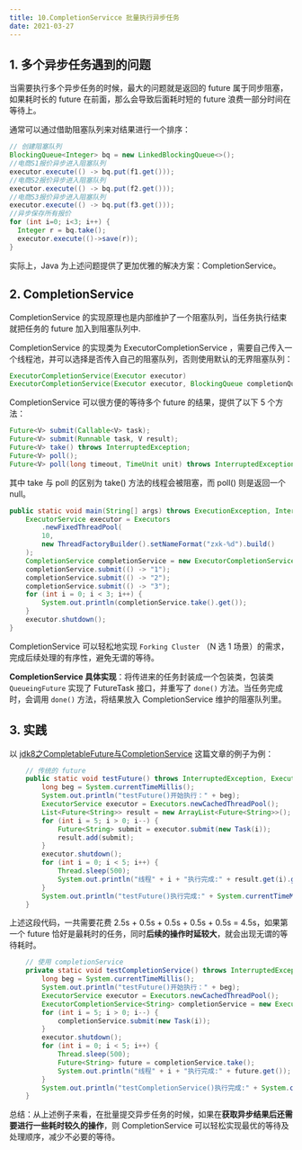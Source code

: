 ```yaml
---
title: 10.CompletionServicce 批量执行异步任务
date: 2021-03-27
---
```


## 1. 多个异步任务遇到的问题

当需要执行多个异步任务的时候，最大的问题就是返回的 future 属于同步阻塞，如果耗时长的 future 在前面，那么会导致后面耗时短的 future 浪费一部分时间在等待上。

通常可以通过借助阻塞队列来对结果进行一个排序：

```java
// 创建阻塞队列
BlockingQueue<Integer> bq = new LinkedBlockingQueue<>();
//电商S1报价异步进入阻塞队列  
executor.execute(() -> bq.put(f1.get()));
//电商S2报价异步进入阻塞队列  
executor.execute(() -> bq.put(f2.get()));
//电商S3报价异步进入阻塞队列  
executor.execute(() -> bq.put(f3.get()));
//异步保存所有报价  
for (int i=0; i<3; i++) {
  Integer r = bq.take();
  executor.execute(()->save(r));
}  
```

实际上，Java 为上述问题提供了更加优雅的解决方案：CompletionService。

## 2. CompletionService

CompletionService 的实现原理也是内部维护了一个阻塞队列，当任务执行结束就把任务的 future 加入到阻塞队列中.

CompletionService 的实现类为 ExecutorCompletionService ，需要自己传入一个线程池，并可以选择是否传入自己的阻塞队列，否则使用默认的无界阻塞队列：

```java
ExecutorCompletionService(Executor executor)
ExecutorCompletionService(Executor executor, BlockingQueue completionQueue)。
```

CompletionService 可以很方便的等待多个 future 的结果，提供了以下 5 个方法：

```java
Future<V> submit(Callable<V> task);
Future<V> submit(Runnable task, V result);
Future<V> take() throws InterruptedException;
Future<V> poll();
Future<V> poll(long timeout, TimeUnit unit) throws InterruptedException;
```

其中 take 与 poll 的区别为 take() 方法的线程会被阻塞，而 poll() 则是返回一个 null。

```java
public static void main(String[] args) throws ExecutionException, InterruptedException {
    ExecutorService executor = Executors
        .newFixedThreadPool(
        10,
        new ThreadFactoryBuilder().setNameFormat("zxk-%d").build()
    );
    CompletionService completionService = new ExecutorCompletionService<String>(executor);
    completionService.submit(() -> "1");
    completionService.submit(() -> "2");
    completionService.submit(() -> "3");
    for (int i = 0; i < 3; i++) {
        System.out.println(completionService.take().get());
    }
    executor.shutdown();
}
```

CompletionService 可以轻松地实现 `Forking Cluster` （N 选 1 场景）的需求，完成后续处理的有序性，避免无谓的等待。

**CompletionService 具体实现**：将传进来的任务封装成一个包装类，包装类 `QueueingFuture` 实现了 FutureTask 接口，并重写了 `done()` 方法。当任务完成时，会调用 `done()` 方法，将结果放入 CompletionService 维护的阻塞队列里。

## 3. 实践

以 [jdk8之CompletableFuture与CompletionService](https://www.cnblogs.com/zhjh256/p/11829397.html) 这篇文章的例子为例：

```java
    // 传统的 future
    public static void testFuture() throws InterruptedException, ExecutionException {
        long beg = System.currentTimeMillis();
        System.out.println("testFuture()开始执行：" + beg);
        ExecutorService executor = Executors.newCachedThreadPool();
        List<Future<String>> result = new ArrayList<Future<String>>();
        for (int i = 5; i > 0; i--) {
            Future<String> submit = executor.submit(new Task(i));
            result.add(submit);
        }
        executor.shutdown();
        for (int i = 0; i < 5; i++) {
            Thread.sleep(500);
            System.out.println("线程" + i + "执行完成:" + result.get(i).get());
        }
        System.out.println("testFuture()执行完成:" + System.currentTimeMillis() + "," + (System.currentTimeMillis() - beg));
    }
```

上述这段代码，一共需要花费 2.5s + 0.5s + 0.5s + 0.5s + 0.5s = 4.5s，如果第一个 future 恰好是最耗时的任务，同时**后续的操作时延较大**，就会出现无谓的等待耗时。

```java
    // 使用 completionService
    private static void testCompletionService() throws InterruptedException, ExecutionException {
        long beg = System.currentTimeMillis();
        System.out.println("testFuture()开始执行：" + beg);
        ExecutorService executor = Executors.newCachedThreadPool();
        ExecutorCompletionService<String> completionService = new ExecutorCompletionService<>(executor);
        for (int i = 5; i > 0; i--) {
            completionService.submit(new Task(i));
        }
        executor.shutdown();
        for (int i = 0; i < 5; i++) {
            Thread.sleep(500);
            Future<String> future = completionService.take();
            System.out.println("线程" + i + "执行完成:" + future.get());
        }
        System.out.println("testCompletionService()执行完成:" + System.currentTimeMillis() + "," + (System.currentTimeMillis() - beg));
    }
```

总结：从上述例子来看，在批量提交异步任务的时候，如果在**获取异步结果后还需要进行一些耗时较久的操作**，则 CompletionService 可以轻松实现最优的等待及处理顺序，减少不必要的等待。